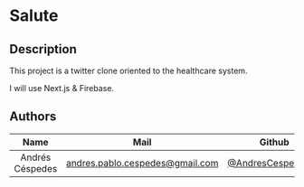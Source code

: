 # Salute
## Description 

This project is a twitter clone oriented to the healthcare system.

I will use Next.js & Firebase.

## Authors
| Name  | Mail | Github
| :-----: | :-----: | :-----: |
| Andrés Céspedes | andres.pablo.cespedes@gmail.com | [@AndresCespedes23](https://github.com/AndresCespedes23)